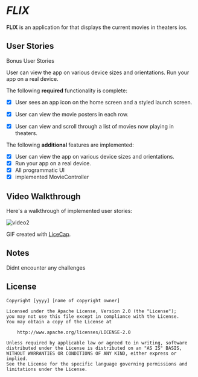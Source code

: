 # *FLIX*

**FLIX** is an application for that displays the current movies in theaters ios.


## User Stories





Bonus User Stories

User can view the app on various device sizes and orientations.
Run your app on a real device.


The following **required** functionality is complete:

* [x] User sees an app icon on the home screen and a styled launch screen.
* [x] User can view the movie posters in each row.
* [x] User can view and scroll through a list of movies now playing in theaters.


The following **additional** features are implemented:

- [x] User can view the app on various device sizes and orientations.
- [x] Run your app on a real device.
- [x] All programmatic UI
- [x] implemented MovieController

## Video Walkthrough

Here's a walkthrough of implemented user stories:

![video2](https://user-images.githubusercontent.com/29695936/189939757-5d44f9a5-5782-41ce-84c4-27a0b6cf0ac1.gif)


GIF created with [LiceCap](http://www.cockos.com/licecap/).


## Notes

Didnt encounter any challenges

## License

    Copyright [yyyy] [name of copyright owner]

    Licensed under the Apache License, Version 2.0 (the "License");
    you may not use this file except in compliance with the License.
    You may obtain a copy of the License at

        http://www.apache.org/licenses/LICENSE-2.0

    Unless required by applicable law or agreed to in writing, software
    distributed under the License is distributed on an "AS IS" BASIS,
    WITHOUT WARRANTIES OR CONDITIONS OF ANY KIND, either express or implied.
    See the License for the specific language governing permissions and
    limitations under the License.
